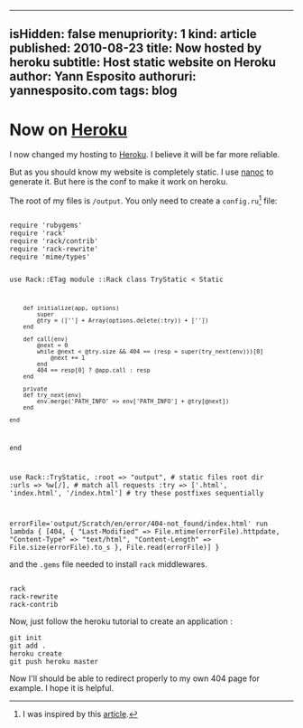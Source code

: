 -----
isHidden:       false
menupriority:   1
kind:           article
published: 2010-08-23
title: Now hosted by heroku
subtitle: Host static website on Heroku
author: Yann Esposito
authoruri: yannesposito.com
tags:  blog
-----
# Now on [Heroku](http://heroku.com)

I now changed my hosting to [Heroku](http://heroku.com). 
I believe it will be far more reliable.

But as you should know my website is completely static.
I use [nanoc](http://nanoc.stoneship.org/) to generate it.
But here is the conf to make it work on heroku.

The root of my files is `/output`. You only need to create a `config.ru`[^1] file:

[^1]: I was inspired by this [article](http://gmarik.info/blog/2010/05/10/blogging-with-jekyll-and-heroku-for-free). 

<code class="ruby" file="config.ru">
require 'rubygems'
require 'rack'
require 'rack/contrib'
require 'rack-rewrite'
require 'mime/types'

use Rack::ETag
module ::Rack
    class TryStatic < Static

        def initialize(app, options)
            super
            @try = ([''] + Array(options.delete(:try)) + [''])
        end

        def call(env)
            @next = 0
            while @next < @try.size && 404 == (resp = super(try_next(env)))[0] 
                @next += 1
            end
            404 == resp[0] ? @app.call : resp
        end

        private
        def try_next(env)
            env.merge('PATH_INFO' => env['PATH_INFO'] + @try[@next])
        end

    end
end

use Rack::TryStatic, 
    :root => "output",                              # static files root dir
    :urls => %w[/],                                 # match all requests 
    :try => ['.html', 'index.html', '/index.html']  # try these postfixes sequentially

errorFile='output/Scratch/en/error/404-not_found/index.html'
run lambda { [404, {
                "Last-Modified"  => File.mtime(errorFile).httpdate,
                "Content-Type"   => "text/html",
                "Content-Length" => File.size(errorFile).to_s
            }, File.read(errorFile)] }
</code></pre>

and the `.gems` file needed to install `rack` middlewares.

<code class="ruby" file=".gems">
rack
rack-rewrite
rack-contrib
</code></pre>

Now, just follow the heroku tutorial to create an application :

<pre><code class="zsh">git init
git add .
heroku create
git push heroku master
</code></pre>

Now I'll should be able to redirect properly to my own 404 page for example.
I hope it is helpful.
